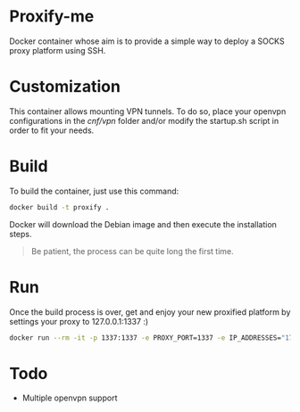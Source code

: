 # Proxify-me

Docker container whose aim is to provide a simple way to deploy a SOCKS proxy platform using SSH.

# Customization

This container allows mounting VPN tunnels. To do so, place your openvpn configurations in the *cnf/vpn* folder and/or modify the startup.sh script in order to fit your needs.

# Build

To build the container, just use this command:

```bash
docker build -t proxify .
```

Docker will download the Debian image and then execute the installation steps.

> Be patient, the process can be quite long the first time.

# Run

Once the build process is over, get and enjoy your new proxified platform by settings your proxy to 127.0.0.1:1337 :)

```bash
docker run --rm -it -p 1337:1337 -e PROXY_PORT=1337 -e IP_ADDRESSES="172.17.0.2|172.17.0.1" --privileged --sysctl net.ipv6.conf.all.disable_ipv6=0 --name proxify proxify
```

# Todo

* Multiple openvpn support
